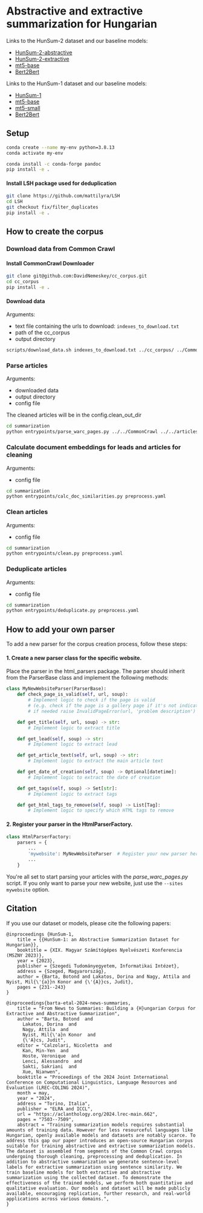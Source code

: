 # Abstractive and extractive summarization for Hungarian
Links to the HunSum-2 dataset and our baseline models:
- [HunSum-2-abstractive](https://huggingface.co/datasets/SZTAKI-HLT/HunSum-2-abstractive)
- [HunSum-2-extractive](https://huggingface.co/datasets/SZTAKI-HLT/HunSum-2-extractive)
- [mt5-base](https://huggingface.co/SZTAKI-HLT/mT5-base-HunSum-2)
- [Bert2Bert](https://huggingface.co/SZTAKI-HLT/Bert2Bert-HunSum-2)

Links to the HunSum-1 dataset and our baseline models:
- [HunSum-1](https://huggingface.co/datasets/SZTAKI-HLT/HunSum-1)
- [mt5-base](https://huggingface.co/SZTAKI-HLT/mT5-base-HunSum-1)
- [mt5-small](https://huggingface.co/SZTAKI-HLT/mT5-small-HunSum-1)
- [Bert2Bert](https://huggingface.co/SZTAKI-HLT/Bert2Bert-HunSum-1)

## Setup
```bash
conda create --name my-env python=3.8.13
conda activate my-env

conda install -c conda-forge pandoc
pip install -e .
```

#### Install LSH package used for deduplication
```bash
git clone https://github.com/mattilyra/LSH
cd LSH
git checkout fix/filter_duplicates
pip install -e .
```

## How to create the corpus
### Download data from Common Crawl
#### Install CommonCrawl Downloader
```bash
git clone git@github.com:DavidNemeskey/cc_corpus.git
cd cc_corpus
pip install -e .
```
#### Download data
Arguments:
* text file containing the urls to download: `indexes_to_download.txt`
* path of the cc_corpus
* output directory
```bash
scripts/download_data.sh indexes_to_download.txt ../cc_corpus/ ../CommonCrawl/
```
### Parse articles
Arguments:
* downloaded data
* output directory
* config file

The cleaned articles will be in the config.clean_out_dir 
```bash
cd summarization
python entrypoints/parse_warc_pages.py ../../CommonCrawl ../../articles preprocess.yaml
```

### Calculate document embeddings for leads and articles for cleaning
Arguments:
* config file
```bash
cd summarization
python entrypoints/calc_doc_similarities.py preprocess.yaml
```

### Clean articles
Arguments:
* config file
```bash
cd summarization
python entrypoints/clean.py preprocess.yaml
```

### Deduplicate articles
Arguments:
* config file
```bash
cd summarization
python entrypoints/deduplicate.py preprocess.yaml
```

## How to add your own parser
To add a new parser for the corpus creation process, follow these steps:
#### 1. Create a new parser class for the specific website.
Place the parser in the html_parsers package. The parser should inherit from the ParserBase class and implement the following methods:
```python
class MyNewWebsiteParser(ParserBase):
    def check_page_is_valid(self, url, soup):
        # Implement logic to check if the page is valid
        # (e.g. check if the page is a gallery page if it's not indicated by the URL)
        # if needed raise InvalidPageError(url, 'problem description')

    def get_title(self, url, soup) -> str:
        # Implement logic to extract title

    def get_lead(self, soup) -> str:
        # Implement logic to extract lead

    def get_article_text(self, url, soup) -> str:
        # Implement logic to extract the main article text

    def get_date_of_creation(self, soup) -> Optional[datetime]:
        # Implement logic to extract the date of creation

    def get_tags(self, soup) -> Set[str]:
        # Implement logic to extract tags

    def get_html_tags_to_remove(self, soup) -> List[Tag]:
        # Implement logic to specify which HTML tags to remove
```
#### 2. Register your parser in the HtmlParserFactory.
```python
class HtmlParserFactory:
    parsers = {
        ...
        'mywebsite': MyNewWebsiteParser  # Register your new parser here
        ...
    }
```
You're all set to start parsing your articles with the *parse_warc_pages.py* script. If you only want to parse your new website, just use the `--sites mywebsite` option.

## Citation
If you use our dataset or models, please cite the following papers:

```
@inproceedings {HunSum-1,
    title = {{HunSum-1: an Abstractive Summarization Dataset for Hungarian}},
    booktitle = {XIX. Magyar Számítógépes Nyelvészeti Konferencia (MSZNY 2023)},
    year = {2023},
    publisher = {Szegedi Tudományegyetem, Informatikai Intézet},
    address = {Szeged, Magyarország},
    author = {Barta, Botond and Lakatos, Dorina and Nagy, Attila and Nyist, Mil{\'{a}}n Konor and {\'{A}}cs, Judit},
    pages = {231--243}
}
```
```
@inproceedings{barta-etal-2024-news-summaries,
    title = "From News to Summaries: Building a {H}ungarian Corpus for Extractive and Abstractive Summarization",
    author = "Barta, Botond  and
      Lakatos, Dorina  and
      Nagy, Attila  and
      Nyist, Mil{\'a}n Konor  and
      {\'A}cs, Judit",
    editor = "Calzolari, Nicoletta  and
      Kan, Min-Yen  and
      Hoste, Veronique  and
      Lenci, Alessandro  and
      Sakti, Sakriani  and
      Xue, Nianwen",
    booktitle = "Proceedings of the 2024 Joint International Conference on Computational Linguistics, Language Resources and Evaluation (LREC-COLING 2024)",
    month = may,
    year = "2024",
    address = "Torino, Italia",
    publisher = "ELRA and ICCL",
    url = "https://aclanthology.org/2024.lrec-main.662",
    pages = "7503--7509",
    abstract = "Training summarization models requires substantial amounts of training data. However for less resourceful languages like Hungarian, openly available models and datasets are notably scarce. To address this gap our paper introduces an open-source Hungarian corpus suitable for training abstractive and extractive summarization models. The dataset is assembled from segments of the Common Crawl corpus undergoing thorough cleaning, preprocessing and deduplication. In addition to abstractive summarization we generate sentence-level labels for extractive summarization using sentence similarity. We train baseline models for both extractive and abstractive summarization using the collected dataset. To demonstrate the effectiveness of the trained models, we perform both quantitative and qualitative evaluation. Our models and dataset will be made publicly available, encouraging replication, further research, and real-world applications across various domains.",
}
```
